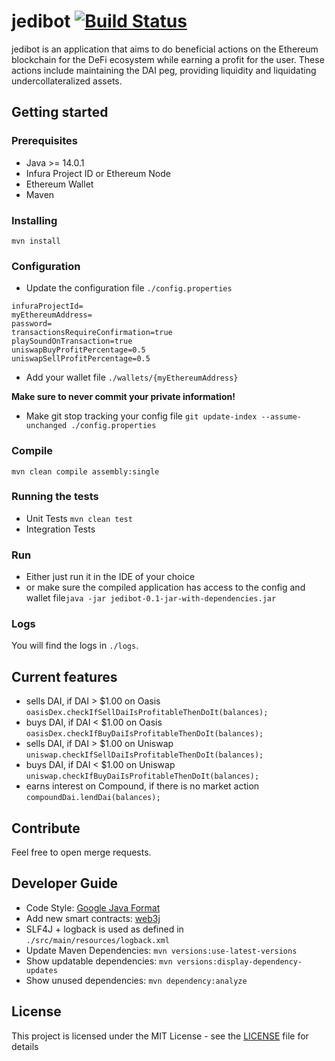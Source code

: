 # jedibot [![Build Status](https://travis-ci.com/DevelGao/jedibot.svg?branch=master)](https://travis-ci.com/DevelGao/jedibot)

jedibot is an application that aims to do beneficial actions on the Ethereum blockchain for the DeFi ecosystem while earning a profit for the user. These actions include maintaining the DAI peg, providing liquidity and liquidating undercollateralized assets.

## Getting started

### Prerequisites

- Java >= 14.0.1
- Infura Project ID or Ethereum Node
- Ethereum Wallet
- Maven

### Installing

```mvn install```

### Configuration

- Update the configuration file ```./config.properties```

```
infuraProjectId=
myEthereumAddress=
password=
transactionsRequireConfirmation=true
playSoundOnTransaction=true
uniswapBuyProfitPercentage=0.5
uniswapSellProfitPercentage=0.5
```

- Add your wallet file ```./wallets/{myEthereumAddress}```

__Make sure to never commit your private information!__

- Make git stop tracking your config file ```git update-index --assume-unchanged ./config.properties```

### Compile

```mvn clean compile assembly:single```

### Running the tests

- Unit Tests ```mvn clean test```
- Integration Tests

### Run 

- Either just run it in the IDE of your choice
- or make sure the compiled application has access to the config and wallet file```java -jar jedibot-0.1-jar-with-dependencies.jar```

### Logs

You will find the logs in ```./logs```.

## Current features

- sells DAI, if DAI > $1.00 on Oasis ```oasisDex.checkIfSellDaiIsProfitableThenDoIt(balances);```
- buys DAI, if DAI < $1.00 on Oasis ```oasisDex.checkIfBuyDaiIsProfitableThenDoIt(balances);```
- sells DAI, if DAI > $1.00 on Uniswap ```uniswap.checkIfSellDaiIsProfitableThenDoIt(balances);```
- buys DAI, if DAI < $1.00 on Uniswap ```uniswap.checkIfBuyDaiIsProfitableThenDoIt(balances);```
- earns interest on Compound, if there is no market action ```compoundDai.lendDai(balances);```

## Contribute

Feel free to open merge requests.

## Developer Guide

- Code Style: [Google Java Format](https://github.com/google/google-java-format/blob/master/README.md)
- Add new smart contracts: [web3j](https://github.com/web3j/web3j)
- SLF4J + logback is used as defined in ```./src/main/resources/logback.xml```
- Update Maven Dependencies: ```mvn versions:use-latest-versions```
- Show updatable dependencies: ```mvn versions:display-dependency-updates```
- Show unused dependencies: ```mvn dependency:analyze```

## License

This project is licensed under the MIT License - see the [LICENSE](LICENSE) file for details
